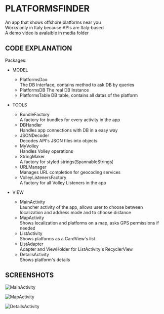 # PLATFORMSFINDER

An app that shows offshore platforms near you  
Works only in Italy because APIs are Italy-based  
A demo video is avalaible in media folder


## CODE EXPLANATION

Packages:  
- MODEL  
  - PlatformsDao  
  The DB Interface, contains method to ask DB by queries
  - PlatformsDB
  The real DB Instance
  - PlatformsTable
  DB table, contains all datas of the platform  


- TOOLS  
  - BundleFactory  
  A factory for bundles for every activity in the app  
  - DBHandler  
  Handles app connections with DB in a easy way  
  - JSONDecoder  
  Decodes API's JSON files into objects  
  - MyVolley  
  Handles Volley operations  
  - StringMaker  
  A factory for styled strings(SpannableStrings)  
  - URLManager  
  Manages URL completion for geocoding services  
  - VolleyListenersFactory  
  A factory for all Volley Listeners in the app  


- VIEW  
  - MainActivity  
  Launcher activity of the app, allows user to choose between localization and address mode and to choose distance  
  - MapActivity  
  Shows localization and platforms on a map, asks GPS permissions if needed  
  - ListActivity  
  Shows platforms as a CardView's list  
  - ListAdapter  
  Adapter and ViewHolder for ListActivity's RecyclerView  
  - DetailsActivity  
  Shows platform's details

## SCREENSHOTS

![MainActivity](/media/main.jpg)


![MapActivity](/media/map.jpg)


![DetailsActivity](/media/details.jpg)
